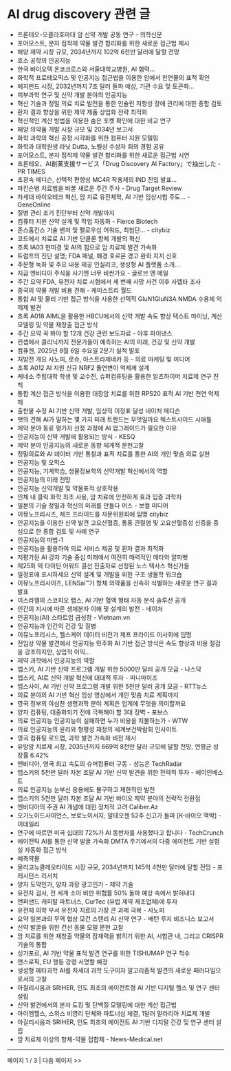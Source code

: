 # AI drug discovery 관련 글

- 프론테오-오클라호마대 암 신약 개발 공동 연구 - 의학신문
- 포어모스트, 분자 접착제 약물 발견 합리화를 위한 새로운 접근법 제시
- 해양 제약 시장 규모, 2034년까지 102억 6천만 달러에 달할 전망
- 효소 공학의 인공지능
- 한국 바이오텍 온코크로스와 서울대학교병원, AI 협력…
- 화학적 프로테오믹스 및 인공지능 접근법을 이용한 암에서 천연물의 표적 확인
- 헤지펀드 시장, 2032년까지 7조 달러 돌파 예상, 기관 수요 및 토큰화…
- 피부과학 연구 및 신약 개발 분야의 인공지능
- 혁신 기술과 정밀 의료 치료 발전을 통한 인슐린 저항성 장애 관리에 대한 종합 검토
- 환자 결과 향상을 위한 제약 제품 상업화 전략 최적화
- 혁신적인 계산 방법을 이용한 숨은 포켓 확인에 대한 비교 연구
- 해양 의약품 개발 시장 규모 및 2034년 보고서
- 화학 과학의 혁신 공정 시각화를 위한 컴퓨터 지원 모델링
- 화학과 대학원생 라닛  Dutta, 노벨상 수상자 회의 경험 공유
- 포어모스트, 분자 접착제 약물 발견 합리화를 위한 새로운 접근법 시연
- 프론테오、AI創薬支援サービス「Drug Discovery AI Factory」で抽出した - PR TIMES
- 초광속 메디슨, 선택적 편향성 MC4R 작용제의 IND 진입 발표…
- 파킨슨병 치료법을 바꿀 새로운 주간 주사 - Drug Target Review
- 차세대 바이오테크 혁신, 암 치료 유전체학, AI 기반 임상시험 주도… - GeneOnline
- 질병 관리 조기 진단부터 신약 개발까지
- 컴퓨터 지원 신약 설계 및 작업 자동화 - Fierce Biotech
- 존스홉킨스 기술 벤처 및 펠로우십 어워드, 최첨단… - citybiz
- 코드에서 치료로 AI 기반 단클론 항체 개발의 혁신
- 초록 IA03 현미경 및 AI의 힘으로 암 치료제 발견 가속화
- 트럼프의 진단 설명; FDA 패널, 폐경 호르몬 경고 완화 지지 신호
- 주문형 녹화 및 주요 내용 제공 인실리코, 생성형 AI 플랫폼 소개...
- 지금 엔비디아 주식을 사기엔 너무 비싼가요 - 글로브 앤 메일
- 주간 요약 FDA, 유전자 치료 시험에서 세 번째 사망 사건 이후 사렙타 조사
- 중국의 약물 개발 비용  견해 - 케미스트리 월드
- 통합 AI 및 물리 기반 접근 방식을 사용한 선택적 GluN1GluN3A NMDA 수용체 억제제 발견
- 초록 A018 AIML을 활용한 HBCU에서의 신약 개발 속도 향상 텍스트 마이닝, 계산 모델링 및 약물 재창출 접근 방식
- 주간 요약 꼭 봐야 할 12개 건강 관련 보도자료 - 야후 파이낸스
- 컨셉에서 클리닉까지 전문가들이 예측하는 AI의 미래, 건강 및 신약 개발
- 컴퓨젠, 2025년 8월 6일 수요일 2분기 실적 발표
- 처방전 개요 사노피, 로슈, 아스트라제네카 등 - 의료 마케팅 및 미디어
- 초록 A012 AI 지원 신규 NRF2 돌연변이 억제제 설계
- 케네소 주립대학 학생 및 교수진, 슈퍼컴퓨팅을 활용한 알츠하이머 치료제 연구 진척
- 통합 계산 접근 방식을 이용한 대장암 치료를 위한 RPS20 표적 AI 기반 천연 억제제
- 출판물 수정 AI 기반 신약 개발, 임상적 이정표 달성  네이처 메디슨
- 팻의 견해 AI가 말하는 몇 가지 미래 트렌드는 무엇일까요  웨스트사이드 시애틀
- 제약 분야 동료 평가자 선정 과정에 AI 업그레이드가 필요한 이유
- 인공지능이 신약 개발에 활용되는 방식 - KESQ
- 제약 분야 인공지능의 새로운 동향 체계적 문헌고찰
- 정밀의료와 AI 데이터 기반 통찰과 표적 치료를 통한 AI의 개인 맞춤 의료 실현
- 인공지능 및 오믹스
- 인공지능, 기계학습, 생물정보학의 신약개발 혁신에서의 역할
- 인공지능의 미래 전망
- 인공지능 신약개발 및 약물표적 상호작용
- 인체 내 클릭 화학 최초 사용, 암 치료에 안전하게 효과 입증  과학자
- 일본의 기술 정밀과 혁신의 미래를 만들다  어스 - 보컬 미디어
- 이뮤노프리시즈, 제프 프라이드를 자문위원회에 임명  citybiz
- 인공지능을 이용한 신약 발견 고요산혈증, 통풍 관절염 및 고요산혈증성 신증을 중심으로 한 종합 검토 및 사례 연구
- 인공지능의 마법-1
- 인공지능을 활용하여 의료 서비스 제공 및 환자 결과 최적화
- 저평가된 AI 강자 기술 중심 미래에서 여전히 매력적인 메타와 알파벳
- 제25회 텍 타이탄 어워드 결선 진출자로 선정된 노스 텍사스 혁신가들
- 일정표에 표시하세요 신약 설계 및 개발을 위한 구조 생물학 워크숍
- 이뮤노프리사이즈, LENSai™가 항체 의약품을 신속히 식별하는 새로운 연구 결과 발표
- 이스라엘의 스코피오 랩스, AI 기반 혈액 형태 자동 분석 솔루션 공개
- 인간의 지시에 따른 생체분자 이해 및 설계의 발전 - 네이처
- 인공지능(AI) 스타트업 급성장 - Vietnam.vn
- 인공지능과 인간의 건강 및 질병
- 이뮤노프리시스, 헬스케어 데이터 비전가 제프 프라이드 이사회에 임명
- 전임상 약물 발견에서 인공지능 민주화 AI 기반 접근 방식은 속도 향상과 비용 절감을 강조하지만, 상업적 이익…
- 제약 과학에서 인공지능의 역할
- 앱스키, AI 기반 신약 프로그램 개발 위한 5000만 달러 공개 모금 - 나스닥
- 앱스키, AI로 신약 개발 혁신에 대대적 투자 - 피니마이즈
- 앱스사이, AI 기반 신약 프로그램 개발 위한 5천만 달러 공개 모금 - RTT뉴스
- 의료 분야의 AI 기반 혁신 임상 영상에서 개인 맞춤 치료 계획까지
- 영국 정부의 야심찬 생명과학 분야 계획은 업계에 무엇을 의미할까요
- 양자 컴퓨팅, 대중화되기 전에 극복해야 할 3대 장벽 - 포브스
- 의료 인공지능 인공지능이 실패하면 누가 비용을 지불하는가 - WTW
- 의료 인공지능의 윤리와 형평성 재정의  세계보건박람회 인사이트
- 영국 컴퓨팅 로드맵, 과학 발견 가속화 비전 제시
- 유방암 치료제 시장, 2035년까지 669억 8천만 달러 규모에 달할 전망, 연평균 성장률 6.42%
- 엔비디아, 영국 최고 속도의 슈퍼컴퓨터 구동 - 성능은  TechRadar
- 앱스키의 5천만 달러 자본 조달 AI 기반 신약 발견을 위한 전략적 투자 - 에이인베스트
- 의료 인공지능 눈부신 응용에도 불구하고 제한적인 발전
- 앱스키의 5천만 달러 자본 조달 AI 기반 바이오 제약 분야의 전략적 전환점
- 엔비디아의 주권 AI 개념에 대한 정치적 고려  Caliber.Az
- 오가노이드사이언스, 보로노이서지; 알테오젠 52주 신고가 돌파 [K-바이오 맥박] - 이데일리
- 연구에 따르면 미국 십대의 72%가 AI 동반자를 사용했다고 합니다 - TechCrunch
- 에이전틱 AI를 통한 신약 발굴 가속화 DMTA 주기에서의 다중 에이전트 기반 실험실 자동화 접근 방식
- 예측약물
- 올리고뉴클레오타이드 시장 규모, 2034년까지 145억 4천만 달러에 달할 전망 - 프레시던스 리서치
- 양자 도약인가, 양자 과장 광고인가 - 제약 기술
- 유전자 검사, 전 세계 소아 비만 위험률 50% 돌파 예상 속에서 밝혀내다
- 앤퍼샌드 캐피탈 파트너스, CurTec (유럽 제약 제조업체)에 투자
- 유전체 의학 부서 유전자 치료의 가장 큰 과제 극복 - 사노피
- 요약 일본과의 무역 협상  모건 스탠리  AI 신약 연구 - 배턴 루지 비즈니스 보고서
- 신약 발굴을 위한 건선 동물 모델 문헌 고찰
- 암 치료를 위한 재창출 약물의 잠재력을 밝히기 위한 AI, 시험관 내, 그리고 CRISPR 기술의 통합
- 싱가포르, AI 기반 약물 표적 발견 연구를 위한 TISHUMAP 연구 착수
- 앤스로픽, EU 행동 강령 서명할 예정
- 생성형 메타과학 AI를 차세대 과학 도구이자 알고리즘적 발견의 새로운 패러다임으로서의 고찰
- 아질리시움과 SRIHER, 인도 최초의 에이전트형 AI 기반 디지털 헬스 및 연구 센터 설립
- 신약 발견에서의 분자 도킹 및 단백질 모델링에 대한 계산 접근법
- 아이엠헬스, 스위스 비영리 단체와 파트너십 체결, 1달러 말라리아 치료제 개발
- 아길리시움과 SRIHER, 인도 최초의 에이전트 AI 기반 디지털 건강 및 연구 센터 설립
- 암 치료제 이상의 항체-약물 접합체 - News-Medical.net

---
페이지 1 / 3  |  다음 페이지 >>